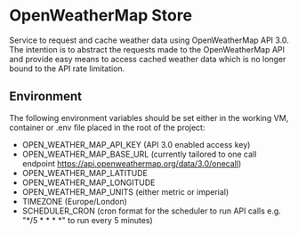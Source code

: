 # OpenWeatherMap Store
Service to request and cache weather data using OpenWeatherMap API 3.0. The intention is to abstract the requests made
to the OpenWeatherMap API and provide easy means to access cached weather data which is no longer bound to the API rate
limitation.

## Environment
The following environment variables should be set either in the working VM, container or .env file placed in the root of
the project:

- OPEN_WEATHER_MAP_API_KEY (API 3.0 enabled access key)
- OPEN_WEATHER_MAP_BASE_URL (currently tailored to one call endpoint https://api.openweathermap.org/data/3.0/onecall)
- OPEN_WEATHER_MAP_LATITUDE
- OPEN_WEATHER_MAP_LONGITUDE
- OPEN_WEATHER_MAP_UNITS (either metric or imperial)
- TIMEZONE (Europe/London)
- SCHEDULER_CRON (cron format for the scheduler to run API calls e.g. "*/5 * * * *" to run every 5 minutes)
